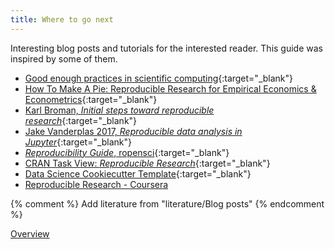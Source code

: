 ```yaml
---
title: Where to go next
---
```

Interesting blog posts and tutorials for the interested reader. This guide was inspired by some of them.

* [Good enough practices in scientific computing](http://journals.plos.org/ploscompbiol/article?id=10.1371/journal.pcbi.1005510){:target="_blank"}
* [How To Make A Pie: Reproducible Research for Empirical Economics & Econometrics](https://www.tse-fr.eu/sites/default/files/TSE/documents/doc/wp/2018/wp_tse_933.pdf){:target="_blank"}
* [Karl Broman, *Initial steps toward reproducible research*](http://kbroman.org/steps2rr/){:target="_blank"}
* [Jake Vanderplas 2017, *Reproducible data analysis in Jupyter*](https://jakevdp.github.io/blog/2017/03/03/reproducible-data-analysis-in-jupyter/){:target="_blank"}
* [*Reproducibility Guide*, ropensci](http://ropensci.github.io/reproducibility-guide/sections/introduction/){:target="_blank"}
* [CRAN Task View: *Reproducible Research*](https://cran.r-project.org/web/views/ReproducibleResearch.html){:target="_blank"}
* [Data Science Cookiecutter Template](http://drivendata.github.io/cookiecutter-data-science/){:target="_blank"}
* [Reproducible Research - Coursera](https://www.coursera.org/learn/reproducible-research)

{% comment %}
Add literature from "literature/Blog posts"
{% endcomment %}


[Overview](./index.md)